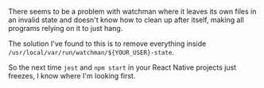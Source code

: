 There seems to be a problem with watchman where it leaves its own files in an invalid state and doesn't know how to clean up after itself, making all programs relying on it to just hang.

The solution I've found to this is to remove everything inside `/usr/local/var/run/watchman/${YOUR_USER}-state`.

So the next time `jest` and `npm start` in your React Native projects just freezes, I know where I'm looking first.